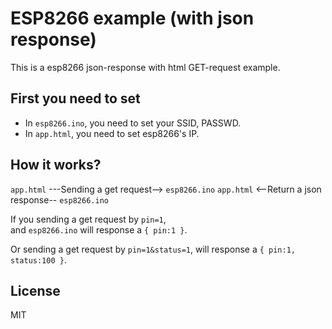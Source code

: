 # ESP8266 example (with json response)
This is a esp8266 json-response with html GET-request example.

## First you need to set

- In `esp8266.ino`, you need to set your SSID, PASSWD.
- In `app.html`, you need to set esp8266's IP.

## How it works?

`app.html`  ---Sending a get request--> `esp8266.ino`
`app.html`  <--Return a json response-- `esp8266.ino`

If you sending a get request by `pin=1`,<br>
and `esp8266.ino` will response a `{ pin:1 }`.

Or sending a get request by `pin=1&status=1`,
will response a `{ pin:1, status:100 }`.

## License

MIT